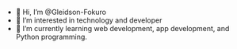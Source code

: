 - 👋 Hi, I’m @Gleidson-Fokuro
- 👀 I’m interested in technology and developer
- 🌱 I’m currently learning web development, app development, and Python programming.

<!---
Gleidson-Fokuro/Gleidson-Fokuro is a ✨ special ✨ repository because its `README.md` (this file) appears on your GitHub profile.
You can click the Preview link to take a look at your changes.
--->
